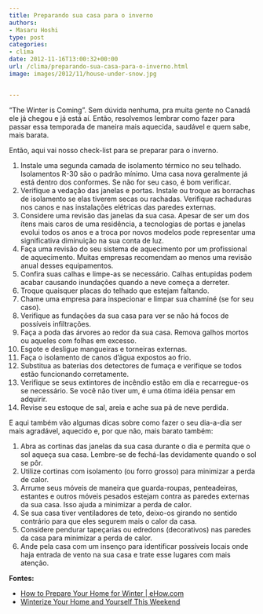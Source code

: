 ```yaml
---
title: Preparando sua casa para o inverno
authors:
- Masaru Hoshi
type: post
categories:
- clima
date: 2012-11-16T13:00:32+00:00
url: /clima/preparando-sua-casa-para-o-inverno.html
image: images/2012/11/house-under-snow.jpg


---
```

&#8220;The Winter is Coming&#8221;. Sem dúvida nenhuma, pra muita gente no Canadá ele já chegou e já está aí. Então, resolvemos lembrar como fazer para passar essa temporada de maneira mais aquecida, saudável e quem sabe, mais barata.

Então, aqui vai nosso check-list para se preparar para o inverno.

  1. Instale uma segunda camada de isolamento térmico no seu telhado. Isolamentos R-30 são o padrão mínimo. Uma casa nova geralmente já está dentro dos conformes. Se não for seu caso, é bom verificar.
  2. Verifique a vedação das janelas e portas. Instale ou troque as borrachas de isolamento se elas tiverem secas ou rachadas. Verifique rachaduras nos canos e nas instalações elétricas das paredes externas.
  3. Considere uma revisão das janelas da sua casa. Apesar de ser um dos ítens mais caros de uma residência, a tecnologias de portas e janelas evolui todos os anos e a troca por novos modelos pode representar uma significativa diminuição na sua conta de luz.
  4. Faça uma revisão do seu sistema de aquecimento por um profissional de aquecimento. Muitas empresas recomendam ao menos uma revisão anual desses equipamentos.
  5. Confira suas calhas e limpe-as se necessário. Calhas entupidas podem acabar causando inundações quando a neve começa a derreter.
  6. Troque quaisquer placas do telhado que estejam faltando.
  7. Chame uma empresa para inspecionar e limpar sua chaminé (se for seu caso).
  8. Verifique as fundações da sua casa para ver se não há focos de possíveis infiltrações.
  9. Faça a poda das árvores ao redor da sua casa. Remova galhos mortos ou aqueles com folhas em excesso.
 10. Esgote e desligue mangueiras e torneiras externas.
 11. Faça o isolamento de canos d&#8217;água expostos ao frio.
 12. Substitua as baterias dos detectores de fumaça e verifique se todos estão funcionando corretamente.
 13. Verifique se seus extintores de incêndio estão em dia e recarregue-os se necessário. Se você não tiver um, é uma ótima idéia pensar em adquirir.
 14. Revise seu estoque de sal, areia e ache sua pá de neve perdida.

E aqui também vão algumas dicas sobre como fazer o seu dia-a-dia ser mais agradável, aquecido e, por que não, mais barato também:

  1. Abra as cortinas das janelas da sua casa durante o dia e permita que o sol aqueça sua casa. Lembre-se de fechá-las devidamente quando o sol se pôr.
  2. Utilize cortinas com isolamento (ou forro grosso) para minimizar a perda de calor.
  3. Arrume seus móveis de maneira que guarda-roupas, penteadeiras, estantes e outros móveis pesados estejam contra as paredes externas da sua casa. Isso ajuda a minimizar a perda de calor.
  4. Se sua casa tiver ventiladores de teto, deixo-os girando no sentido contrário para que eles segurem mais o calor da casa.
  5. Considere pendurar tapeçarias ou edredons (decorativos) nas paredes da casa para minimizar a perda de calor.
  6. Ande pela casa com um insenço para identificar possíveis locais onde haja entrada de vento na sua casa e trate esse lugares com mais atenção.

**Fontes:**

  * [How to Prepare Your Home for Winter | eHow.com][1]
  * [Winterize Your Home and Yourself This Weekend][2]

 [1]: http://www.ehow.com/how_4153_prepare-home-winter.html#ixzz2BpNpMmNE
 [2]: http://lifehacker.com/5958624/winterize-your-home-and-yourself-this-weekend "Winterize Your Home and Yourself This Weekend"